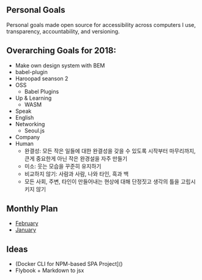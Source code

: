 ## Personal Goals
Personal goals made open source for accessibility across computers I use, transparency, accountability, and versioning.

## Overarching Goals for 2018:
- Make own design system with BEM
- babel-plugin
- Haroopad seanson 2
- OSS
    - Babel Plugins
- Up & Learning
    - WASM
- Speak
- English
- Networking
    - Seoul.js
- Company
- Human
    - 완결성: 모든 작은 일들에 대한 완결성을 갖을 수 있도록 시작부터 마무리까지, 큰게 중요한게 아닌 작은 완경설을 자주 만들기
    - 미소: 웃는 모습을 꾸준히 유지하기
    - 비교하지 않기: 사람과 사람, 나와 타인, 흑과 백
    - 모든 사회, 주변, 타인이 만들어내는 현상에 대해 단정짓고 생각의 틀을 고립시키지 않기

## Monthly Plan
- [February](2018/february.md)
- [January](2018/january.md)

## Ideas
- (Docker CLI for NPM-based SPA Project]()
- Flybook + Markdown to jsx
